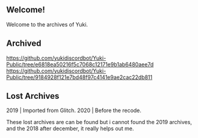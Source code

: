 ## Welcome!
Welcome to the archives of Yuki.

## Archived
https://github.com/yukidiscordbot/Yuki-Public/tree/e6818ea50216f5c7068c12171e9b1ab6480aee7d
https://github.com/yukidiscordbot/Yuki-Public/tree/9184928f121e7bd48f97c4141e9ae2cac22db811

## Lost Archives
2019 | Imported from Glitch.
2020 | Before the recode.

These lost archives are can be found but i cannot found the 2019 archives, and the 2018 after december, it really helps out me.
